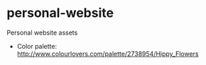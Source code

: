 personal-website
================

Personal website assets
* Color palette: http://www.colourlovers.com/palette/2738954/Hippy_Flowers
